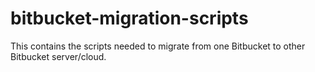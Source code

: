 # bitbucket-migration-scripts
This contains the scripts needed to migrate from one Bitbucket to other Bitbucket server/cloud.
